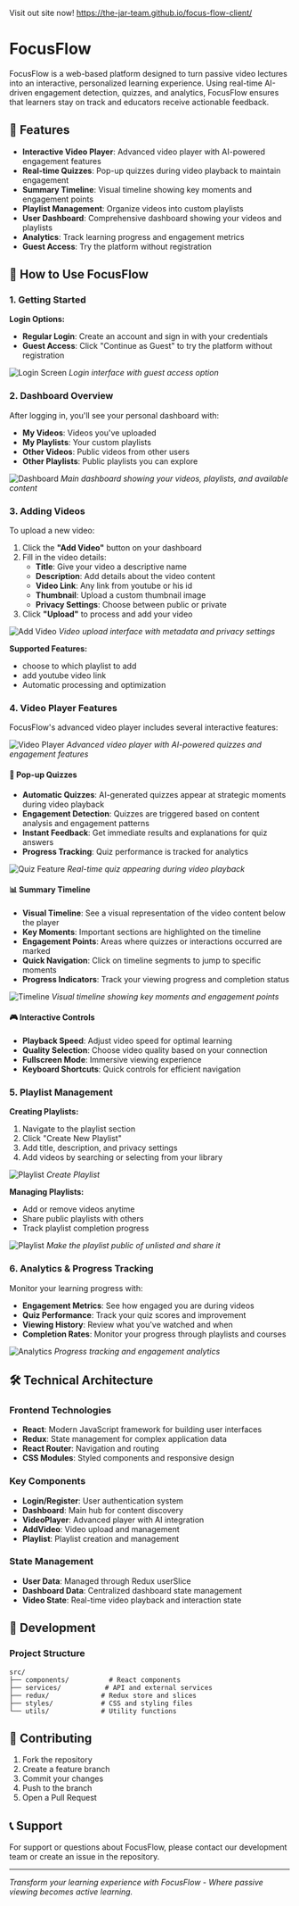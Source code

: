 Visit out site now!
https://the-jar-team.github.io/focus-flow-client/

# FocusFlow

FocusFlow is a web-based platform designed to turn passive video lectures into an interactive, personalized learning experience. Using real-time AI-driven engagement detection, quizzes, and analytics, FocusFlow ensures that learners stay on track and educators receive actionable feedback.

## 🌟 Features

- **Interactive Video Player**: Advanced video player with AI-powered engagement features
- **Real-time Quizzes**: Pop-up quizzes during video playback to maintain engagement
- **Summary Timeline**: Visual timeline showing key moments and engagement points
- **Playlist Management**: Organize videos into custom playlists
- **User Dashboard**: Comprehensive dashboard showing your videos and playlists
- **Analytics**: Track learning progress and engagement metrics
- **Guest Access**: Try the platform without registration

## 📖 How to Use FocusFlow

### 1. Getting Started

**Login Options:**
- **Regular Login**: Create an account and sign in with your credentials
- **Guest Access**: Click "Continue as Guest" to try the platform without registration

![Login Screen](https://i.imgur.com/c3PaEuQ.png)
*Login interface with guest access option*

### 2. Dashboard Overview

After logging in, you'll see your personal dashboard with:
- **My Videos**: Videos you've uploaded
- **My Playlists**: Your custom playlists
- **Other Videos**: Public videos from other users
- **Other Playlists**: Public playlists you can explore

![Dashboard](https://i.imgur.com/xVPJtSM.png)
*Main dashboard showing your videos, playlists, and available content*

### 3. Adding Videos

To upload a new video:

1. Click the **"Add Video"** button on your dashboard
2. Fill in the video details:
   - **Title**: Give your video a descriptive name
   - **Description**: Add details about the video content
   - **Video Link**: Any link from youtube or his id
   - **Thumbnail**: Upload a custom thumbnail image
   - **Privacy Settings**: Choose between public or private
3. Click **"Upload"** to process and add your video

![Add Video](https://i.imgur.com/p5fnuHC.png)
*Video upload interface with metadata and privacy settings*

**Supported Features:**
- choose to which playlist to add
- add youtube video link
- Automatic processing and optimization

### 4. Video Player Features

FocusFlow's advanced video player includes several interactive features:

![Video Player](https://i.imgur.com/TbgZyJw.png)
*Advanced video player with AI-powered quizzes and engagement features*

#### 🎯 Pop-up Quizzes
- **Automatic Quizzes**: AI-generated quizzes appear at strategic moments during video playback
- **Engagement Detection**: Quizzes are triggered based on content analysis and engagement patterns
- **Instant Feedback**: Get immediate results and explanations for quiz answers
- **Progress Tracking**: Quiz performance is tracked for analytics

![Quiz Feature](https://i.imgur.com/1LI7NDG.png)
*Real-time quiz appearing during video playback*

#### 📊 Summary Timeline
- **Visual Timeline**: See a visual representation of the video content below the player
- **Key Moments**: Important sections are highlighted on the timeline
- **Engagement Points**: Areas where quizzes or interactions occurred are marked
- **Quick Navigation**: Click on timeline segments to jump to specific moments
- **Progress Indicators**: Track your viewing progress and completion status

![Timeline](https://i.imgur.com/L72svhO.png)
*Visual timeline showing key moments and engagement points*

#### 🎮 Interactive Controls
- **Playback Speed**: Adjust video speed for optimal learning
- **Quality Selection**: Choose video quality based on your connection
- **Fullscreen Mode**: Immersive viewing experience
- **Keyboard Shortcuts**: Quick controls for efficient navigation

### 5. Playlist Management

**Creating Playlists:**
1. Navigate to the playlist section
2. Click "Create New Playlist"
3. Add title, description, and privacy settings
4. Add videos by searching or selecting from your library

![Playlist](https://i.imgur.com/WEyBT2k.png)
*Create Playlist*


**Managing Playlists:**
- Add or remove videos anytime
- Share public playlists with others
- Track playlist completion progress

![Playlist](https://i.imgur.com/rYiNGmw.png)
*Make the playlist public of unlisted and share it*

### 6. Analytics & Progress Tracking

Monitor your learning progress with:
- **Engagement Metrics**: See how engaged you are during videos
- **Quiz Performance**: Track your quiz scores and improvement
- **Viewing History**: Review what you've watched and when
- **Completion Rates**: Monitor your progress through playlists and courses

![Analytics](https://i.imgur.com/wdMhrHh.png)
*Progress tracking and engagement analytics*

## 🛠️ Technical Architecture

### Frontend Technologies
- **React**: Modern JavaScript framework for building user interfaces
- **Redux**: State management for complex application data
- **React Router**: Navigation and routing
- **CSS Modules**: Styled components and responsive design

### Key Components
- **Login/Register**: User authentication system
- **Dashboard**: Main hub for content discovery
- **VideoPlayer**: Advanced player with AI integration
- **AddVideo**: Video upload and management
- **Playlist**: Playlist creation and management

### State Management
- **User Data**: Managed through Redux userSlice
- **Dashboard Data**: Centralized dashboard state management
- **Video State**: Real-time video playback and interaction state

## 🔧 Development

### Project Structure
```
src/
├── components/          # React components
├── services/           # API and external services
├── redux/             # Redux store and slices
├── styles/            # CSS and styling files
└── utils/             # Utility functions
```

## 🤝 Contributing

1. Fork the repository
2. Create a feature branch
3. Commit your changes
4. Push to the branch
5. Open a Pull Request

## 📞 Support

For support or questions about FocusFlow, please contact our development team or create an issue in the repository.

---

*Transform your learning experience with FocusFlow - Where passive viewing becomes active learning.*